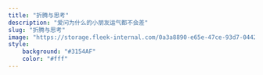 ```yaml
---
title: "折腾与思考"
description: "爱问为什么的小朋友运气都不会差"
slug: "折腾与思考"
image: "https://storage.fleek-internal.com/0a3a8890-e65e-47ce-93d7-0442b9209d38-bucket/blog/categories/geek.jpg"
style:
    background: "#3154AF"
    color: "#fff"
---
```

